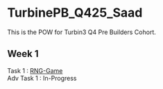 # TurbinePB_Q425_Saad

This is the POW for Turbin3 Q4 Pre Builders Cohort.
</br>

## Week 1

 Task 1 : [RNG-Game](https://github.com/0xsaad76/RNG-Game) 
 <br>
 Adv Task 1 : In-Progress
